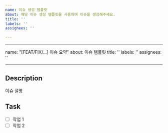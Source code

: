 ```yaml
---
name: 이슈 생성 템플릿
about: 해당 이슈 생성 템플릿을 사용하여 이슈를 생성해주세요.
title: ''
labels: ''
assignees: ''

---
```


---
name: "[FEAT/FIX/...] 이슈 요약"
about: 이슈 템플릿
title: ''
labels: ''
assignees: ''

---

## Description
이슈 설명

## Task
- [ ] 작업 1
- [ ] 작업 2
